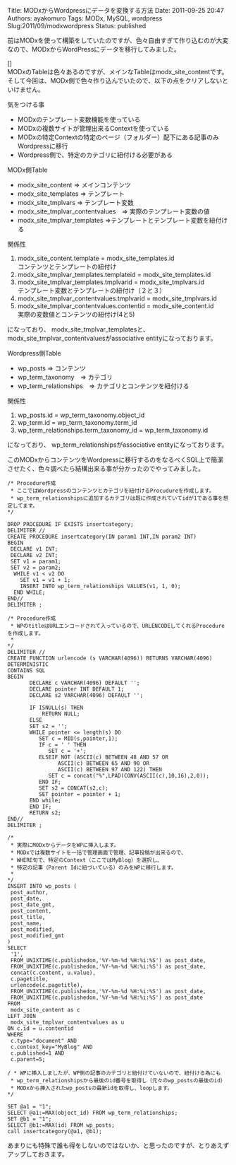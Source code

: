 Title: MODxからWordpressにデータを変換する方法
Date: 2011-09-25 20:47
Authors: ayakomuro
Tags:  MODx, MySQL, wordpress
Slug:2011/09/modxwordpress
Status: published

前はMODxを使って構築をしていたのですが、色々自由すぎて作り込むのが大変なので、MODxからWordPressにデータを移行してみました。  

[]  
MODxのTableは色々あるのですが、メインなTableはmodx\_site\_contentです。  
そして今回は、MODx側で色々作り込んでいたので、以下の点をクリアしないといけません。

気をつける事

-   MODxのテンプレート変数機能を使っている
-   MODxの複数サイトが管理出来るContextを使っている
-   MODxの特定Contextの特定のページ（フォルダー）配下にある記事のみWordpressに移行
-   Wordpress側で、特定のカテゴリに紐付ける必要がある

MODx側Table

-   modx\_site\_content =\> メインコンテンツ
-   modx\_site\_templates =\> テンプレート
-   modx\_site\_tmplvars =\> テンプレート変数
-   modx\_site\_tmplvar\_contentvalues　=\> 実際のテンプレート変数の値
-   modx\_site\_tmplvar\_templates
    =\>テンプレートとテンプレート変数を紐付ける

関係性

1.  modx\_site\_content.template = modx\_site\_templates.id  
   コンテンツとテンプレートの紐付け
2.  modx\_site\_tmplvar\_templates.templateid = modx\_site\_templates.id
3.  modx\_site\_tmplvar\_templates.tmplvarid = modx\_site\_tmplvars.id  
   テンプレート変数とテンプレートの紐付け（２と３）
4.  modx\_site\_tmplvar\_contentvalues.tmplvarid =
    modx\_site\_tmplvars.id
5.  modx\_site\_tmplvar\_contentvalues.contentid =
    modx\_site\_content.id  
   実際の変数値とコンテンツの紐付け(4と5)

になっており、
modx\_site\_tmplvar\_templatesと、modx\_site\_tmplvar\_contentvaluesがassociative
entityになっております。

Wordpress側Table

-   wp\_posts =\> コンテンツ
-   wp\_term\_taxonomy　=\> カテゴリ
-   wp\_term\_relationships　=\> カテゴリとコンテンツを紐付ける

関係性

1.  wp\_posts.id = wp\_term\_taxonomy.object\_id
2.  wp\_term.id = wp\_term\_taxonomy.term\_id
3.  wp\_term\_relationships.term\_taxonomy\_id = wp\_term\_taxonomy.id

になっており、 wp\_term\_relationshipsがassociative
entityになっております。

このMODxからコンテンツをWordpressに移行するのをなるべくSQL上で簡潔させたく、色々調べたら結構出来る事が分かったのでやってみました。

    /* Procedure作成 
     * ここではWordpressのコンテンツとカテゴリを紐付けるProcudureを作成します。
     * wp_term_relationshipsに追加するカテゴリは既に作成されていてidが1である事を想定してます。
    */

    DROP PROCEDURE IF EXISTS insertcategory;
    DELIMITER //
    CREATE PROCEDURE insertcategory(IN param1 INT,IN param2 INT)
    BEGIN
     DECLARE v1 INT;
     DECLARE v2 INT;
     SET v1 = param1;
     SET v2 = param2;
      WHILE v1 < v2 DO
        SET v1 = v1 + 1;
        INSERT INTO wp_term_relationships VALUES(v1, 1, 0);
      END WHILE;
    END//
    DELIMITER ;

    /* Procedure作成 
     * WPのtitleはURLエンコードされて入っているので、URLENCODEしてくれるProcedureを作成します。
     *
    */
    DELIMITER //
    CREATE FUNCTION urlencode (s VARCHAR(4096)) RETURNS VARCHAR(4096)
    DETERMINISTIC 
    CONTAINS SQL 
    BEGIN
           DECLARE c VARCHAR(4096) DEFAULT '';
           DECLARE pointer INT DEFAULT 1;
           DECLARE s2 VARCHAR(4096) DEFAULT '';

           IF ISNULL(s) THEN
               RETURN NULL;
           ELSE
           SET s2 = '';
           WHILE pointer <= length(s) DO
              SET c = MID(s,pointer,1);
              IF c = ' ' THEN
                 SET c = '+';
              ELSEIF NOT (ASCII(c) BETWEEN 48 AND 57 OR 
                    ASCII(c) BETWEEN 65 AND 90 OR 
                    ASCII(c) BETWEEN 97 AND 122) THEN
                 SET c = concat("%",LPAD(CONV(ASCII(c),10,16),2,0));
              END IF;
              SET s2 = CONCAT(s2,c);
              SET pointer = pointer + 1;
           END while;
           END IF;
           RETURN s2;
    END//
    DELIMITER ;

    /*
     * 実際にMODxからデータをWPに挿入します。
     * MODxでは複数サイトを一括で管理画面で管理、記事投稿が出来るので、
     * WHERE句で、特定のContext（ここではMyBlog）を選択し、
     * 特定の記事（Parent Idに紐づいている）のみをWPに移行します。
     *
    */
    INSERT INTO wp_posts (
     post_author,
     post_date,
     post_date_gmt,
     post_content,
     post_title,
     post_name,
     post_modified,
     post_modified_gmt
    )
    SELECT 
     '1',
     FROM_UNIXTIME(c.publishedon,'%Y-%m-%d %H:%i:%S') as post_date, 
     FROM_UNIXTIME(c.publishedon,'%Y-%m-%d %H:%i:%S') as post_date,
     concat(c.content, u.value),
     c.pagetitle,
     urlencode(c.pagetitle),
     FROM_UNIXTIME(c.publishedon,'%Y-%m-%d %H:%i:%S') as post_date, 
     FROM_UNIXTIME(c.publishedon,'%Y-%m-%d %H:%i:%S') as post_date
    FROM
     modx_site_content as c 
    LEFT JOIN
     modx_site_tmplvar_contentvalues as u
    ON c.id = u.contentid
    WHERE
     c.type="document" AND 
     c.context_key="MyBlog" AND 
     c.published=1 AND 
     c.parent=5;

    / * WPに挿入しましたが、WP側の記事のカテゴリと紐付けていないので、紐付ける為にも
     * wp_term_relationshipsから最後のid番号を取得し（元々のwp_postsの最後のid）
     * MODxから挿入されたwp_postsの最新idを取得し、loopします。
    */

    SET @a1 = "1";
    SELECT @a1:=MAX(object_id) FROM wp_term_relationships;
    SET @b1 = "1";
    SELECT @b1:=MAX(id) FROM wp_posts;
    call insertcategory(@a1, @b1);

あまりにも特殊で誰も得をしないのではないか、と思ったのですが、とりあえずアップしておきます。
